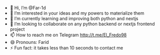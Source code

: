 - 👋 Hi, I’m @Far-1d
- 👀 I’m interested in your ideas and my powers to materialize them
- 🌱 I’m currently learning and improving both python and nextjs
- 💞️ I’m looking to collaborate on any python backend or nextjs frontend project
- 📫 How to reach me on Telegram http://t.me/El_Fredo98
- 😄 Pronouns: Farid
- ⚡ Fun fact: it takes less than 10 seconds to contact me

<!---
Far-1d/Far-1d is a ✨ special ✨ repository because its `README.md` (this file) appears on your GitHub profile.
You can click the Preview link to take a look at your changes.
--->
